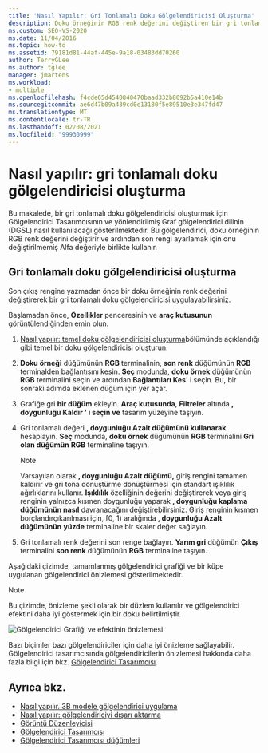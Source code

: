 ```yaml
---
title: 'Nasıl Yapılır: Gri Tonlamalı Doku Gölgelendiricisi Oluşturma'
description: Doku örneğinin RGB renk değerini değiştiren bir gri tonlamalı doku gölgelendiricisi oluşturmak için gölgelendirici tasarımcısını ve yönlendirilmiş grafik gölgelendirici dilini nasıl kullanacağınızı öğrenin.
ms.custom: SEO-VS-2020
ms.date: 11/04/2016
ms.topic: how-to
ms.assetid: 79181d81-44af-445e-9a18-03483dd70260
author: TerryGLee
ms.author: tglee
manager: jmartens
ms.workload:
- multiple
ms.openlocfilehash: f4cde65d4540840470baad332b8092b5a410e14b
ms.sourcegitcommit: ae6d47b09a439cd0e13180f5e89510e3e347fd47
ms.translationtype: MT
ms.contentlocale: tr-TR
ms.lasthandoff: 02/08/2021
ms.locfileid: "99930999"
---
```

# <a name="how-to-create-a-grayscale-texture-shader"></a>Nasıl yapılır: gri tonlamalı doku gölgelendiricisi oluşturma

Bu makalede, bir gri tonlamalı doku gölgelendiricisi oluşturmak için Gölgelendirici Tasarımcısının ve yönlendirilmiş Graf gölgelendirici dilinin (DGSL) nasıl kullanılacağı gösterilmektedir. Bu gölgelendirici, doku örneğinin RGB renk değerini değiştirir ve ardından son rengi ayarlamak için onu değiştirilmemiş Alfa değeriyle birlikte kullanır.

## <a name="create-a-grayscale-texture-shader"></a>Gri tonlamalı doku gölgelendiricisi oluşturma

Son çıkış rengine yazmadan önce bir doku örneğinin renk değerini değiştirerek bir gri tonlamalı doku gölgelendiricisi uygulayabilirsiniz.

Başlamadan önce, **Özellikler** penceresinin ve **araç kutusunun** görüntülendiğinden emin olun.

1. [Nasıl yapılır: temel doku gölgelendiricisi oluşturma](../designers/how-to-create-a-basic-texture-shader.md)bölümünde açıklandığı gibi temel bir doku gölgelendiricisi oluşturun.

2. **Doku örneği** düğümünün **RGB** terminalinin, **son renk** düğümünün **RGB** terminalden bağlantısını kesin. **Seç** modunda, **doku örnek** düğümünün **RGB** terminalini seçin ve ardından **Bağlantıları Kes**' i seçin. Bu, bir sonraki adımda eklenen düğüm için yer açar.

3. Grafiğe gri **bir düğüm** ekleyin. **Araç kutusunda**, **Filtreler** altında **, doygunluğu Kaldır ' ı seçin ve** tasarım yüzeyine taşıyın.

4. Gri tonlamalı değeri **, doygunluğu Azalt düğümünü kullanarak** hesaplayın. **Seç** modunda, **doku örnek** düğümünün **RGB** terminalini **Gri olan düğümün** **RGB** terminaline taşıyın.

    > [!NOTE]
    > Varsayılan olarak **, doygunluğu Azalt düğümü,** giriş rengini tamamen kaldırır ve gri tona dönüştürme dönüştürmesi için standart ışıklılık ağırlıklarını kullanır. **Işıklılık** özelliğinin değerini değiştirerek veya giriş renginin yalnızca kısmen doygunluğu yaparak **, doygunluğu kaplama düğümünün nasıl** davranacağını değiştirebilirsiniz. Giriş renginin kısmen borçlandırçıkarılması için, [0, 1) aralığında **, doygunluğu Azalt düğümünün** **yüzde** terminaline bir skaler değer sağlayın.

5. Gri tonlamalı renk değerini son renge bağlayın. **Yarım gri** düğümün **Çıkış** terminalini **son renk** düğümünün **RGB** terminaline taşıyın.

Aşağıdaki çizimde, tamamlanmış gölgelendirici grafiği ve bir küpe uygulanan gölgelendirici önizlemesi gösterilmektedir.

> [!NOTE]
> Bu çizimde, önizleme şekli olarak bir düzlem kullanılır ve gölgelendirici efektini daha iyi göstermek için bir doku belirtilmiştir.

![Gölgelendirici Grafiği ve efektinin önizlemesi](../designers/media/digit-grayscale-effect.png)

Bazı biçimler bazı gölgelendiriciler için daha iyi önizleme sağlayabilir. Gölgelendirici tasarımcısında gölgelendiricilerin önizlemesi hakkında daha fazla bilgi için bkz. [Gölgelendirici Tasarımcısı](../designers/shader-designer.md).

## <a name="see-also"></a>Ayrıca bkz.

- [Nasıl yapılır. 3B modele gölgelendirici uygulama](../designers/how-to-apply-a-shader-to-a-3-d-model.md)
- [Nasıl yapılır: gölgelendiriciyi dışarı aktarma](../designers/how-to-export-a-shader.md)
- [Görüntü Düzenleyicisi](../designers/image-editor.md)
- [Gölgelendirici Tasarımcısı](../designers/shader-designer.md)
- [Gölgelendirici Tasarımcısı düğümleri](../designers/shader-designer-nodes.md)
